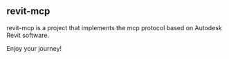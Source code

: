 ## revit-mcp

revit-mcp is a project that implements the mcp protocol based on Autodesk Revit software.

Enjoy your journey!
